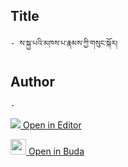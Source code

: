 ## Title
	- ས་སྐྱ་པའི་མཁས་པ་རྣམས་ཀྱི་གསུང་སྐོར།

## Author
	- 



[<img src="https://img.icons8.com/color/25/000000/edit-property.png"> Open in Editor](http://editor.openpecha.org/P002907)

[<img width="25" src="https://library.bdrc.io/icons/BUDA-small.svg"> Open in Buda](https://library.bdrc.io/show/bdr:IE0OPP002907)
